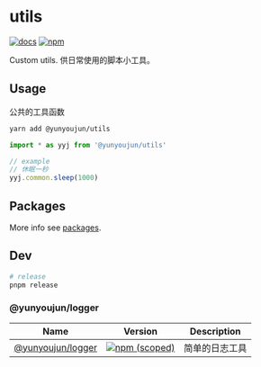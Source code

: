 # utils

[![docs](https://github.com/YunYouJun/utils/workflows/docs/badge.svg)](https://www.yunyoujun.cn/utils/)
[![npm](https://img.shields.io/npm/v/@yunyoujun/utils)](https://www.npmjs.com/package/@yunyoujun/utils)

Custom utils. 供日常使用的脚本小工具。

## Usage

公共的工具函数

```sh
yarn add @yunyoujun/utils
```

```js
import * as yyj from '@yunyoujun/utils'

// example
// 休眠一秒
yyj.common.sleep(1000)
```

## Packages

More info see [packages](./packages/).

## Dev

```bash
# release
pnpm release
```

### @yunyoujun/logger

| Name                                   | Version                                                                                                            | Description    |
| -------------------------------------- | ------------------------------------------------------------------------------------------------------------------ | -------------- |
| [@yunyoujun/logger](./packages/logger) | [![npm (scoped)](https://img.shields.io/npm/v/@yunyoujun/logger)](https://www.npmjs.com/package/@yunyoujun/logger) | 简单的日志工具 |
